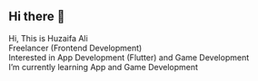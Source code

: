 ## Hi there 👋

Hi, This is Huzaifa Ali  
Freelancer (Frontend Development)  
Interested in App Development (Flutter) and Game Development  
I’m currently learning App and Game Development  

